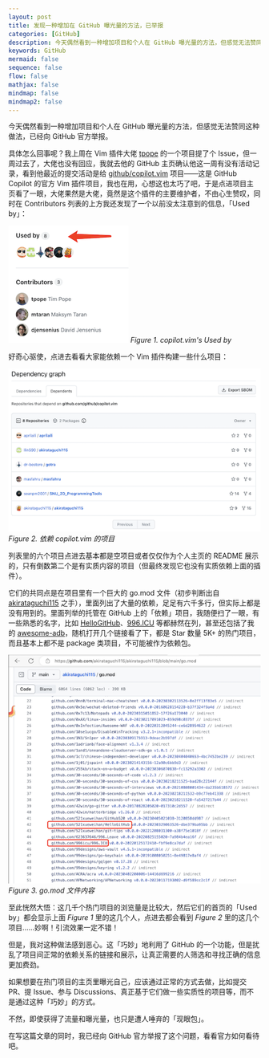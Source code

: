 ```yaml
---
layout: post
title: 发现一种增加在 GitHub 曝光量的方法，已举报
categories: [GitHub]
description: 今天偶然看到一种增加项目和个人在 GitHub 曝光量的方法，但感觉无法赞同这种做法，已经向 GitHub 官方举报。
keywords: GitHub
mermaid: false
sequence: false
flow: false
mathjax: false
mindmap: false
mindmap2: false
---
```


今天偶然看到一种增加项目和个人在 GitHub 曝光量的方法，但感觉无法赞同这种做法，已经向 GitHub 官方举报。

具体怎么回事呢？我上周在 Vim 插件大佬 [tpope][1] 的一个项目提了个 Issue，但一周过去了，大佬也没有回应，我就去他的 GitHub 主页确认他这一周有没有活动记录，看到他最近的提交活动是给 [github/copilot.vim][2] 项目——这是 GitHub Copilot 的官方 Vim 插件项目，我也在用，心想这也太巧了吧，于是点进项目主页看了一眼，大佬果然是大佬，竟然是这个插件的主要维护者，不由心生赞叹，同时在 Contributors 列表的上方我还发现了一个以前没太注意到的信息，「Used by」：

![](/images/posts/github/github-project-used-by.png)
*Figure 1. copilot.vim's Used by*

好奇心驱使，点进去看看大家能依赖一个 Vim 插件构建一些什么项目：

![](/images/posts/github/repositories-depend-on-copilot.png)
*Figure 2. 依赖 copilot.vim 的项目*

列表里的六个项目点进去基本都是空项目或者仅仅作为个人主页的 README 展示的，只有倒数第二个是有实质内容的项目（但最终发现它也没有实质依赖上面的插件）。

它们的共同点是在项目里有一个巨大的 go.mod 文件（初步判断出自 [akirataguchi115][6] 之手），里面列出了大量的依赖，足足有六千多行，但实际上都是没有用到的。里面列举的托管在 GitHub 上的「依赖」项目，我随便扫了一眼，有一些熟悉的名字，比如 [HelloGitHub][3]、[996.ICU][4] 等都赫然在列，甚至还包括了我的 [awesome-adb][5]，随机打开几个链接看了下，都是 Star 数量 5K+ 的热门项目，而且基本上都不是 package 类项目，不可能被作为依赖包。

![](/images/posts/github/go-mod-contents.png)
*Figure 3. go.mod 文件内容*

至此恍然大悟：这几千个热门项目的浏览量是比较大，然后它们的首页的「Used by」都会显示上面 *Figure 1* 里的这几个人，点进去都会看到 *Figure 2* 里的这几个项目……妙啊！引流效果一定不错！

但是，我对这种做法感到恶心。这「巧妙」地利用了 GitHub 的一个功能，但是扰乱了项目间正常的依赖关系的链接和展示，让真正需要的人筛选和寻找正确的信息更加费劲。

如果想要在热门项目的主页里曝光自己，应该通过正常的方式去做，比如提交 PR、提 Issue、参与 Discussions、真正基于它们做一些实质性的项目等，而不是通过这种「巧妙」的方式。

不然，即使获得了流量和曝光量，也只是遭人唾弃的「现眼包」。

在写这篇文章的同时，我已经向 GitHub 官方举报了这个问题，看看官方如何看待吧。

[1]: https://github.com/tpope
[2]: https://github.com/github/copilot.vim
[3]: https://github.com/521xueweihan/HelloGitHub
[4]: https://github.com/996icu/996.ICU
[5]: https://github.com/mzlogin/awesome-adb
[6]: https://github.com/akirataguchi115

